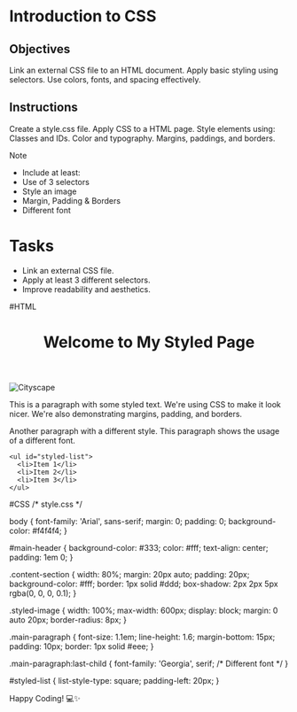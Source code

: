 # Introduction to CSS

## Objectives
Link an external CSS file to an HTML document.
Apply basic styling using selectors.
Use colors, fonts, and spacing effectively.

## Instructions

Create a style.css file.
Apply CSS to a HTML page.
Style elements using:
Classes and IDs.
Color and typography.
Margins, paddings, and borders.

>[!NOTE]
>  - Include at least:
>  - Use of 3 selectors
>  - Style an image
>  - Margin, Padding & Borders
>  - Different font

# Tasks
 - Link an external CSS file.
 - Apply at least 3 different selectors.
 - Improve readability and aesthetics.

#HTML
<!DOCTYPE html>
<html lang="en">
<head>
  <meta charset="UTF-8">
  <meta name="viewport" content="width=device-width, initial-scale=1.0">
  <title>CSS Styling</title>
  <link rel="stylesheet" href="style.css">
</head>
<body>

  <header id="main-header">
    <h1>Welcome to My Styled Page</h1>
  </header>

  <div class="content-section">
    <img src="https://images.pexels.com/photos/1103970/pexels-photo-1103970.jpeg?auto=compress&cs=tinysrgb&w=1260&h=750&dpr=1" alt="Cityscape" class="styled-image">
    <p class="main-paragraph">
      This is a paragraph with some styled text. We're using CSS to make it look nicer.
      We're also demonstrating margins, padding, and borders.
    </p>
    <p class="main-paragraph">
      Another paragraph with a different style. This paragraph shows the usage of a different font.
    </p>

    <ul id="styled-list">
      <li>Item 1</li>
      <li>Item 2</li>
      <li>Item 3</li>
    </ul>
  </div>

</body>
</html>
#CSS
/* style.css */

body {
  font-family: 'Arial', sans-serif;
  margin: 0;
  padding: 0;
  background-color: #f4f4f4;
}

#main-header {
  background-color: #333;
  color: #fff;
  text-align: center;
  padding: 1em 0;
}

.content-section {
  width: 80%;
  margin: 20px auto;
  padding: 20px;
  background-color: #fff;
  border: 1px solid #ddd;
  box-shadow: 2px 2px 5px rgba(0, 0, 0, 0.1);
}

.styled-image {
  width: 100%;
  max-width: 600px;
  display: block;
  margin: 0 auto 20px;
  border-radius: 8px;
}

.main-paragraph {
  font-size: 1.1em;
  line-height: 1.6;
  margin-bottom: 15px;
  padding: 10px;
  border: 1px solid #eee;
}

.main-paragraph:last-child {
  font-family: 'Georgia', serif; /* Different font */
}

#styled-list {
    list-style-type: square;
    padding-left: 20px;
}

Happy Coding! 💻✨
